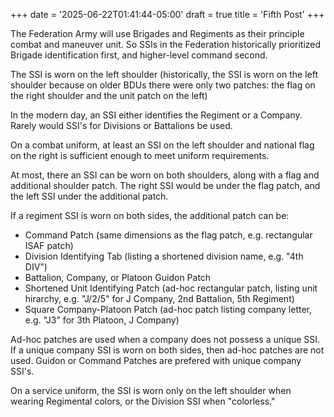 +++
date = '2025-06-22T01:41:44-05:00'
draft = true
title = 'Fifth Post'
+++

The Federation Army will use Brigades and Regiments as their principle combat and maneuver unit. So SSIs in the Federation historically prioritized Brigade identification first, and higher-level command second.

The SSI is worn on the left shoulder (historically, the SSI is worn on the left shoulder because on older BDUs there were only two patches: the flag on the right shoulder and the unit patch on the left)

In the modern day, an SSI either identifies the Regiment or a Company. Rarely would SSI's for Divisions or Battalions be used.

On a combat uniform, at least an SSI on the left shoulder and national flag on the right is sufficient enough to meet uniform requirements.

At most, there an SSI can be worn on both shoulders, along with a flag and additional shoulder patch. The right SSI would be under the flag patch, and the left SSI under the additional patch.

If a regiment SSI is worn on both sides, the additional patch can be:
- Command Patch (same dimensions as the flag patch, e.g. rectangular ISAF patch)
- Division Identifying Tab (listing a shortened division name, e.g. "4th DIV")
- Battalion, Company, or Platoon Guidon Patch
- Shortened Unit Identifying Patch (ad-hoc rectangular patch, listing unit hirarchy, e.g. "J/2/5" for J Company, 2nd Battalion, 5th Regiment)
- Square Company-Platoon Patch (ad-hoc patch listing company letter, e.g. "J3" for 3th Platoon, J Company)

Ad-hoc patches are used when a company does not possess a unique SSI. If a unique company SSI is worn on both sides, then ad-hoc patches are not used. Guidon or Command Patches are prefered with unique company SSI's.

On a service uniform, the SSI is worn only on the left shoulder when wearing Regimental colors, or the Division SSI when "colorless."